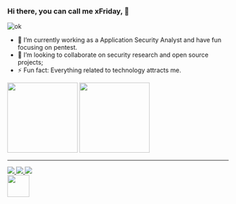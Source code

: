 ### Hi there, you can call me xFriday, 👋

![ok](https://user-images.githubusercontent.com/54555784/187353226-669cd86c-751e-4905-99b3-ec089a1261a7.gif)

- 🔭 I’m currently working as a Application Security Analyst and have fun focusing on pentest.
- 👯 I’m looking to collaborate on security research and open source projects;
- ⚡ Fun fact: Everything related to technology attracts me.
<div>
  <img height="160em" src="https://github-readme-stats.vercel.app/api?username=rodolfomarianocy&show_icons=true&theme=dracula" />
  <img height="160em" src="https://github-readme-stats.vercel.app/api/top-langs/?username=rodolfomarianocy&layout=compact&langs_count=16&theme=dracula" />
</div>

---
<div>
  <a href="mailto:rodolfomarianocy@gmail.com" >
  <img src="https://img.shields.io/badge/Gmail-D14836?style=for-the-badge&logo=gmail&logoColor=white" />
  </a>
  <a href="https://rodolfomarianocy.medium.com" >
    <img src="https://img.shields.io/badge/Medium-12100E?style=for-the-badge&logo=medium&logoColor=white" />
  </a>
  <a href="Https://linkedin.com/in/rodolfomarianocy" >
    <img src="https://img.shields.io/badge/LinkedIn-0077B5?style=for-the-badge&logo=linkedin&logoColor=white" />
  </a>

</div>  
  <a href="https://hackerone.com/rodolfomarianocy" >
    <img height="50em" src="https://camo.githubusercontent.com/64969c5f2f2619e70a9f0dd60803e51140cabd2cfc146acbbc2c08aa89c6490e/68747470733a2f2f7777772e6861636b65726f6e652e636f6d2f73697465732f64656661756c742f66696c65732f323031372d30362f6861636b65726f6e655f6c6f676f5f677261792e706e67" />
  </a>
